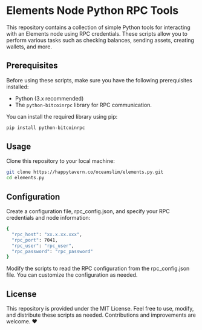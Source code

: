 # Elements Node Python RPC Tools

This repository contains a collection of simple Python tools for interacting with an Elements node using RPC credentials. These scripts allow you to perform various tasks such as checking balances, sending assets, creating wallets, and more.

## Prerequisites

Before using these scripts, make sure you have the following prerequisites installed:

- Python (3.x recommended)
- The `python-bitcoinrpc` library for RPC communication.

You can install the required library using pip:

```bash
pip install python-bitcoinrpc
```

## Usage

Clone this repository to your local machine:

```bash
git clone https://happytavern.co/oceanslim/elements.py.git
cd elements.py
```

## Configuration

Create a configuration file, rpc_config.json, and specify your RPC credentials and node information:

```bash
{
  "rpc_host": "xx.x.xx.xxx",
  "rpc_port": 7041,
  "rpc_user": "rpc_user",
  "rpc_password": "rpc_password"
}
```

Modify the scripts to read the RPC configuration from the rpc_config.json file. You can customize the configuration as needed.

## License

This repository is provided under the MIT License. Feel free to use, modify, and distribute these scripts as needed. Contributions and improvements are welcome. ❤️
